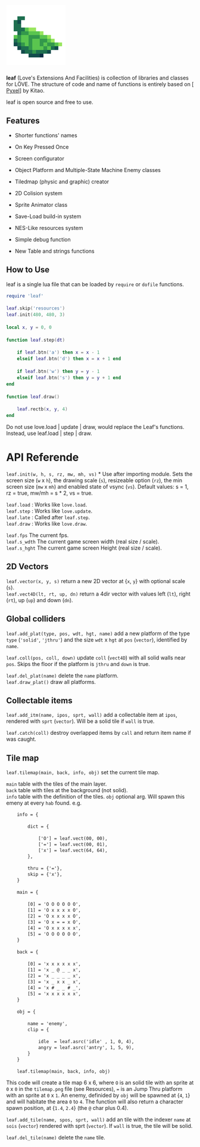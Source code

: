 # <img src="icon.png">

**leaf** (Love's Extensions And Facilities) is collection of libraries and classes for LÖVE. The structure of code and name of functions is entirely based on [ [Pyxel](https://github.com/kitao/pyxel)] by Kitao.

leaf is open source and free to use.

## Features

- Shorter functions' names
- On Key Pressed Once
- Screen configurator

- Object Platform and Multiple-State Machine Enemy classes
- Tiledmap (physic and graphic) creator
- 2D Colision system
- Sprite Animator class

- Save-Load build-in system
- NES-Like resources system

- Simple debug function
- New Table and strings functions

## How to Use

leaf is a single lua file that can be loaded by ``require`` or ``dofile`` functions.

```lua
require 'leaf'

leaf.skip('resources')
leaf.init(480, 480, 3)

local x, y = 0, 0

function leaf.step(dt)

    if leaf.btn('a') then x = x - 1
    elseif leaf.btn('d') then x = x + 1 end

    if leaf.btn('w') then y = y - 1
    elseif leaf.btn('s') then y = y + 1 end
end

function leaf.draw()
    
    leaf.rectb(x, y, 4)
end
```

Do not use love.load | update | draw, would replace the Leaf's functions. Instead, use leaf.load | step | draw.

# API Referende

`leaf.init(w, h, s, rz, mw, mh, vs)` * Use after importing module. Sets the screen size (`w` x `h`), the drawing scale (`s`), resizeable
 option (`rz`), the min screen size (`mw` x `mh`) and enabled state of vsync (`vs`). Default values: s = 1, rz = true, mw/mh = s * 2, vs = true.
 
 `leaf.load` : Works like `love.load`.<br/>
 `leaf.step` : Works like `love.update`.<br/>
 `leaf.late` : Called after `leaf.step`.<br/>
 `leaf.draw` : Works like `love.draw`.<br/>
 
`leaf.fps` The current fps.<br/>
`leaf.s_wdth` The current game screen width (real size / scale).<br/>
`leaf.s_hght` The current game screen Height (real size / scale).<br/>

## 2D Vectors
`leaf.vector(x, y, s)` return a new 2D vector at {`x`, `y`} with optional scale (`s`).<br/>
`leaf.vect4D(lt, rt, up, dn)` return a 4dir vector with values left (`lt`), right (`rt`), up (`up`) and down (`dn`).<br/>

## Global colliders
`leaf.add_plat(type, pos, wdt, hgt, name)` add a new platform of the type `type` (`'solid'`, `'jthru'`) and the size `wdt` x `hgt` at `pos` (`vector`), identified by `name`.

`leaf.coll(pos, coll, down)` update `coll` (`vect4D`) with all solid walls near `pos`. Skips the floor if the platform is `jthru` and `down` is true.

`leaf.del_plat(name)` delete the `name` platform.<br/>
`leaf.draw_plat()` draw all platforms.<br/>

## Collectable items
`leaf.add_itm(name, ipos, sprt, wall)` add a collectable item at `ipos`, rendered with `sprt` (`vector`). Will be a solid tile if `wall` is true.

`leaf.catch(coll)` destroy overlapped items by `call` and return item name if was caught.

## Tile map
`leaf.tilemap(main, back, info, obj)` set the current tile map.
    
  `main` table with the tiles of the main layer.<br/>
  `back` table with tiles at the background (not solid).<br/>
  `info` table with the definition of the tiles.
  `obj` optional arg. Will spawn this emeny at every `hab` found.
  e.g.
  
        info = {
        
            dict = {
                
                ['O'] = leaf.vect(00, 00),
                ['='] = leaf.vect(00, 01),
                ['x'] = leaf.vect(64, 64),
            },
            
            thru = {'='},
            skip = {'x'},
        }
        
        main = {
    
            [0] = 'O O O O O O',
            [1] = 'O x x x x O',
            [2] = 'O x x x x O',
            [3] = 'O x = = x O',
            [4] = 'O x x x x x',
            [5] = 'O O O O O O',
        }
        
        back = {
    
            [0] = 'x x x x x x',
            [1] = 'x _ @ _ _ x',
            [2] = 'x _ _ _ _ x',
            [3] = 'x _ x x _ x',
            [4] = 'x # _ _ # _',
            [5] = 'x x x x x x',
        }
        
        obj = {

            name = 'enemy',
            clip = {
    
                idle  = leaf.asrc('idle' , 1, 0, 4),
                angry = leaf.asrc('antry', 1, 5, 9),
            }
        }
        
        leaf.tilemap(main, back, info, obj)
        
This code will create a tile map 6 x 6, where `O` is an solid tile with an sprite at `0` x `0` in the `tilemap.png` file (see Resources), `=` is an Jump Thru platform with an sprite at `0` x `1`. An enemy, definided by `obj` will be spawned at {`4`, `1`} and will habitate the area `0` to `4`. The function will also return a character spawn position, at {`1.4`, `2.4`} (the `@` char plus 0.4).

`leaf.add_tile(name, spos, sprt, wall)` add an tile with the indexer `name` at `sois` (`vector`) rendered with sprt (`vector`). If `wall` is true, the tile will be solid.

`leaf.del_tile(name)` delete the `name` tile.
        
